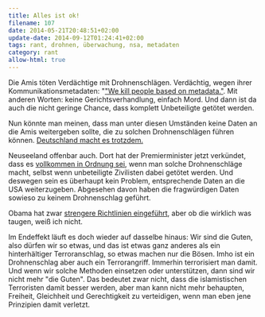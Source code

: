 ```yaml
---
title: Alles ist ok!
filename: 107
date: 2014-05-21T20:48:51+02:00
update-date: 2014-09-12T01:24:41+02:00
tags: rant, drohnen, überwachung, nsa, metadaten
category: rant
allow-html: true
---
```


<p>Die Amis töten Verdächtige mit Drohnenschlägen. Verdächtig, wegen ihrer Kommunikationsmetadaten: "<a href="http://www.nybooks.com/blogs/nyrblog/2014/may/10/we-kill-people-based-metadata/">"We kill people based on metadata."</a>. Mit anderen Worten: keine Gerichtsverhandlung, einfach Mord. Und dann ist da auch die nicht geringe Chance, dass komplett Unbeteiligte getötet werden.</p>

<p>Nun könnte man meinen, dass man unter diesen Umständen keine Daten an die Amis weitergeben sollte, die zu solchen Drohnenschlägen führen können. <a href="http://www.welt.de/politik/ausland/article121095304/Amnesty-Deutschland-half-CIA-bei-Drohnenschlaegen.html">Deutschland macht es trotzdem.</a></p>

<p>Neuseeland offenbar auch. Dort hat der Premierminister jetzt verkündet, dass es <a href="http://www.stuff.co.nz/national/politics/10063849/Drone-strikes-justified-Key">vollkommen in Ordnung sei</a>, wenn man solche Drohnenschläge macht, selbst wenn unbeteiligte Zivilisten dabei getötet werden. Und deswegen sein es überhaupt kein Problem, entsprechende Daten an die USA weiterzugeben. Abgesehen davon haben die fragwürdigen Daten sowieso zu keinem Drohnenschlag geführt.</p>

<p>Obama hat zwar <a href="http://www.stimme.de/deutschland-welt/newsticker/Terrorismus-Drohnen-USA-Obama-erlaesst-strenge-Richtlinien-fuer-Drohnenschlaege;art305,2807235">strengere Richtlinien eingeführt</a>, aber ob die wirklich was taugen, weiß ich nicht.</p>

<p>Im Endeffekt läuft es doch wieder auf dasselbe hinaus: Wir sind die Guten, also dürfen wir so etwas, und das ist etwas ganz anderes als ein hinterhältiger Terroranschlag, so etwas machen nur die Bösen. Imho ist ein Drohnenschlag aber auch ein Terrorangriff. Immerhin terrorisiert man damit. Und wenn wir solche Methoden einsetzen oder unterstützen, dann sind wir nicht mehr "die Guten". Das bedeutet zwar nicht, dass die islamistischen Terroristen damit besser werden, aber man kann nicht mehr behaupten, Freiheit, Gleichheit und Gerechtigkeit zu verteidigen, wenn man eben jene Prinzipien damit verletzt.</p>


